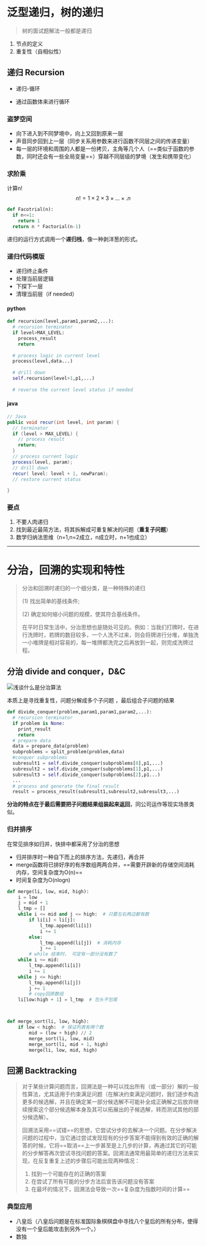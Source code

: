 # 泛型递归，树的递归

> 树的面试题解法一般都是递归

1. 节点的定义
2. 重复性（自相似性）

## 递归 Recursion

* 递归-循环

* 通过函数体来进行循环

### 盗梦空间

* 向下进入到不同梦境中，向上又回到原来一层
* 声音同步回到上一层（同步关系用参数来进行函数不同层之间的传递变量） 
* 每一层的环境和周围的人都是一份拷贝，主角等几个人（==类似于函数的参数，同时还会有一些全局变量==）穿越不同层级的梦境（发生和携带变化）

### 求阶乘

计算n!
$$
n!=1\times2\times3\times...\times.n
$$


```python
def Facotrial(n):
  if n<=1:
    return 1
  return n * Factorial(n-1)
```

递归的运行方式调用一个**递归栈**，像一种剥洋葱的形式。

### 递归代码模版

* 递归终止条件
* 处理当前层逻辑
* 下探下一层
* 清理当前层（if needed）

#### python

```python
def recursion(level,param1,param2,...):
  # recursion terminator 
  if level>MAX_LEVEL:
    process_result
    return
  
  # process logic in current level
  process(level,data...)
  
  # drill down
  self.recursion(level+1,p1,...)
  
  # reverse the current level status if needed
```

#### java

```java
// Java
public void recur(int level, int param) { 
  // terminator 
  if (level > MAX_LEVEL) { 
    // process result 
    return; 
  }
  // process current logic 
  process(level, param); 
  // drill down 
  recur( level: level + 1, newParam); 
  // restore current status 
 
}
```



### 要点

1. 不要人肉递归
2. 找到最近最简方法，将其拆解成可重复解决的问题（**重复子问题**）
3.  数学归纳法思维（n=1,n=2成立，n成立时，n+1也成立）

---

# 分治，回溯的实现和特性

> 分治和回溯时递归的一个细分类，是一种特殊的递归
>
> (1) 找出简单的基线条件;
>
> (2) 确定如何缩小问题的规模，使其符合基线条件。
>
> 在平时日常生活中，分治思想也是随处可见的。例如：当我们打牌时，在进行洗牌时，若牌的数目较多，一个人洗不过来，则会将牌进行分堆，单独洗一小堆牌是相对容易的，每一堆牌都洗完之后再放到一起，则完成洗牌过程。

## 分治 divide and conquer，D&C

![浅谈什么是分治算法](http://www.cxyxiaowu.com/wp-content/uploads/2019/10/1571057768-709f1270922d265.jpeg)

本质上是寻找重复性，问题分解成多个子问题 ，最后组合子问题的结果

```python
def divide_conquer(problem,param1,param1,param2,...):
  # recursion terminator
  if problem is None:
    print_result
    return
  # prepare data
  data = prepare_data(problem)
  subproblems = split_problem(problem,data)
  #conquer subproblems
  subresult1 = self.divide_conquer(subproblems[0],p1,...)
  subresult2 = self.divide_conquer(subproblems[1],p1,...)
  subresult3 = self.divide_conquer(subproblems[2],p1...)
  ...
  # process and generate the final result
  result = process_result(subresult1,subresult2,subresult3,...)
```

**分治的特点在于最后需要把子问题结果组装起来返回**，同公司运作等现实场景类似。

### 归并排序

在常见排序如归并，快排中都采用了分治的思想

* 归并排序时一种自下而上的排序方法，先递归，再合并
* merge函数将已排好序的有序数组两两合并，==需要开辟新的存储空间消耗内存，空间复杂度为O(n)==
* 时间复杂度为O(nlogn)

```python
def merge(li, low, mid, high):
    i = low
    j = mid + 1
    l_tmp = []
    while i <= mid and j <= high:  # 只要左右两边都有数
        if li[i] < li[j]:
            l_tmp.append(li[i])
            i += 1
        else:
            l_tmp.append(li[j])  # 消耗内存
            j += 1
        # while 结束时， 可定有一部分没有数了
    while i <= mid:
        l_tmp.append(li[i])
        i += 1
    while j <= high:
        l_tmp.append(li[j])
        j += 1
        # copy回原数组
    li[low:high + 1] = l_tmp  # 包头不包尾



def merge_sort(li, low, high):
    if low < high:  # 保证列表有两个数
        mid = (low + high) // 2
        merge_sort(li, low, mid)
        merge_sort(li, mid + 1, high)
        merge(li, low, mid, high)


```





## 回溯 Backtracking

> 对于某些计算问题而言，回溯法是一种可以找出所有（或一部分）解的一般性算法，尤其适用于约束满足问题（在解决约束满足问题时，我们逐步构造更多的候选解，并且在确定某一部分候选解不可能补全成正确解之后放弃继续搜索这个部分候选解本身及其可以拓展出的子候选解，转而测试其他的部分候选解）。
>
> 回溯法采用==试错==的思想，它尝试分步的去解决一个问题。在分步解决问题的过程中，当它通过尝试发现现有的分步答案不能得到有效的正确的解答的时候，它将==取消==上一步甚至是上几步的计算，再通过其它的可能的分步解答再次尝试寻找问题的答案。回溯法通常用最简单的递归方法来实现，在反复重复上述的步骤后可能出现两种情况：
>
> 1. 找到一个可能存在的正确的答案
> 2. 在尝试了所有可能的分步方法后宣告该问题没有答案
> 3. 在最坏的情况下，回溯法会导致一次==复杂度为指数时间的计算==

### 典型应用

* 八皇后（八皇后问题是在标准国际象棋棋盘中寻找八个皇后的所有分布，使得没有一个皇后能攻击到另外一个。）
* 数独



